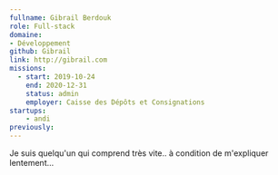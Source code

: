 ```yaml
---
fullname: Gibrail Berdouk
role: Full-stack
domaine:
- Développement
github: Gibrail
link: http://gibrail.com
missions:
  - start: 2019-10-24
    end: 2020-12-31
    status: admin
    employer: Caisse des Dépôts et Consignations
startups:
    - andi
previously:
---
```

Je suis quelqu'un qui comprend très vite.. à condition de m'expliquer lentement...
